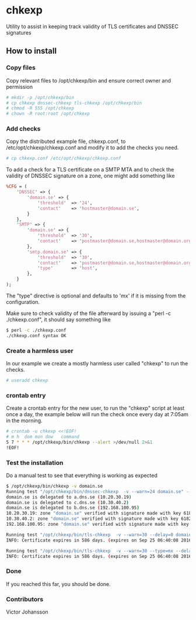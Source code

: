# chkexp

Utility to assist in keeping track validity of TLS certificates and DNSSEC signatures

## How to install

### Copy files

Copy relevant files to /opt/chkexp/bin and ensure correct owner and permission

```bash
# mkdir -p /opt/chkexp/bin
# cp chkexp dnssec-chkexp tls-chkexp /opt/chkexp/bin
# chmod -R 555 /opt/chkexp
# chown -R root:root /opt/chkexp
```

### Add checks

Copy the distributed example file, chkexp.conf, to /etc/opt/chkexp/chkexp.conf and modify it to add the checks you need.

```bash
# cp chkexp.conf /etc/opt/chkexp/chkexp.conf
```

To add a check for a TLS certificate on a SMTP MTA and to check the validity
of DNSSEC signature on a zone, one might add something like

```perl
%CFG = (
    'DNSSEC' => {
        'domain.se' => {
            'threshold'  => '24',
            'contact'    => 'hostmaster@domain.se',
        }
    },
    'SMTP' => {
        'domain.se' => {
            'threshold'  => '30',
            'contact'    => 'postmaster@domain.se,hostmaster@domain.org',
        },
        'smtp.domain.se' => {
            'threshold'  => '30',
            'contact'    => 'postmaster@domain.se,hostmaster@domain.org',
            'type'       => 'host',
        },
    }
);
```

The "type" directive is optional and defaults to 'mx' if it is missing from the configuration.

Make sure to check validity of the file afterward by issuing a "perl -c ./chkexp.conf",
it should say something like

```bash
$ perl -c ./chkexp.conf
./chkexp.conf syntax OK
```

### Create a harmless user

In our example we create a mostly harmless user called "chkexp" to run the checks.

```bash
# useradd chkexp
```

### crontab entry

Create a crontab entry for the new user, to run the "chkexp" script at least once a day, the example below will run the check once every day at 7:05am in the morning.

```bash
# crontab -u chkexp <<!EOF!
# m h  dom mon dow   command
5 7 * * * /opt/chkexp/bin/chkexp --alert >/dev/null 2>&1
!EOF!
```

### Test the installation

Do a manual test to see that everything is working as expected

```bash
$ /opt/chkexp/bin/chkexp -v domain.se
Running test "/opt/chkexp/bin/dnssec-chkexp  -v --warn=24 domain.se" -- passed
domain.se is delegated to a.dns.se (10.20.30.19)
domain.se is delegated to c.dns.se (10.30.40.2)
domain.se is delegated to b.dns.se (192.168.100.95)
10.20.30.19: zone "domain.se" verified with signature made with key 61821.
10.30.40.2: zone "domain.se" verified with signature made with key 61821.
192.168.100.95: zone "domain.se" verified with signature made with key 61821.

Running test "/opt/chkexp/bin/tls-chkexp  -v --warn=30 --delay=0 domain.se" -- passed
INFO: Certificate expires in 586 days. (expires on Sep 25 06:40:08 2016 GMT)

Running test "/opt/chkexp/bin/tls-chkexp  -v --warn=30 --type=mx --delay=0 --smtp domain.se" -- passed
INFO: Certificate expires in 586 days. (expires on Sep 25 06:40:08 2016 GMT)
```

### Done

If you reached this far, you should be done.

### Contributors

Victor Johansson
